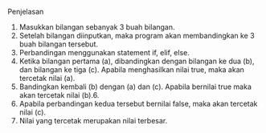Penjelasan 
1. Masukkan bilangan sebanyak 3 buah bilangan.
2. Setelah bilangan diinputkan, maka program akan membandingkan ke 3 buah bilangan tersebut.
3. Perbandingan menggunakan statement if, elif, else.
4. Ketika bilangan pertama (a), dibandingkan dengan bilangan ke dua (b), dan bilangan ke tiga (c). Apabila menghasilkan nilai true, maka akan tercetak nilai (a).
5. Bandingkan kembali (b) dengan (a) dan (c). Apabila bernilai true maka akan tercetak nilai (b).6. 
6. Apabila perbandingan kedua tersebut bernilai false, maka akan tercetak nilai (c).
7. Nilai yang tercetak merupakan nilai terbesar.
